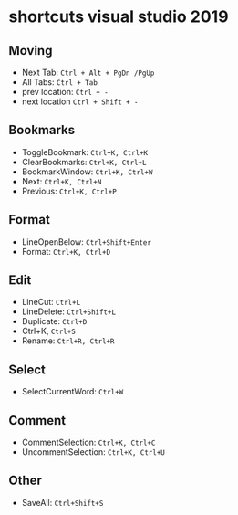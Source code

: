 # shortcuts visual studio 2019

## Moving

- Next Tab: `Ctrl + Alt + PgDn /PgUp`
- All Tabs:   `Ctrl + Tab`
- prev location: `Ctrl + -`
- next location `Ctrl + Shift + -`

## Bookmarks

- ToggleBookmark: `Ctrl+K, Ctrl+K`
- ClearBookmarks: `Ctrl+K, Ctrl+L`
- BookmarkWindow: `Ctrl+K, Ctrl+W`
- Next: `Ctrl+K, Ctrl+N`
- Previous: `Ctrl+K, Ctrl+P`

## Format

- LineOpenBelow: `Ctrl+Shift+Enter`
- Format: `Ctrl+K, Ctrl+D`

## Edit

- LineCut: `Ctrl+L`
- LineDelete: `Ctrl+Shift+L`
- Duplicate: `Ctrl+D`
- Ctrl+K, `Ctrl+S`
- Rename: `Ctrl+R, Ctrl+R`

## Select

- SelectCurrentWord: `Ctrl+W`

## Comment

- CommentSelection: `Ctrl+K, Ctrl+C`
- UncommentSelection: `Ctrl+K, Ctrl+U`

## Other

- SaveAll: `Ctrl+Shift+S`
